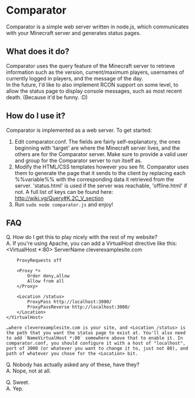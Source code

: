 # Comparator #
Comparator is a simple web server written in node.js, which communicates with your Minecraft server and generates status pages.

## What does it do? ##
Comparator uses the query feature of the Minecraft server to retrieve information such as the version, current/maximum players, usernames of currently logged in players, and the message of the day.  
In the future, I'd like to also implement RCON support on some level, to allow the status page to display console messages, such as most recent death. (Because it'd be funny. :D)

## How do I use it? ##
Comparator is implemented as a web server. To get started:
1. Edit comparator.conf. The fields are fairly self-explanatory, the ones beginning with 'target' are where the Minecraft server lives, and the others are for the Comparator server. Make sure to provide a valid user and group for the Comparator server to run itself as.
2. Modify the HTML/CSS templates however you see fit. Comparator uses them to generate the page that it sends to the client by replacing each %%variable%% with the corresponding data it retrieved from the server. 'status.html' is used if the server was reachable, 'offline.html' if not. A full list of keys can be found here: http://wiki.vg/Query#K.2C_V_section
3. Run `sudo node comparator.js` and enjoy!

## FAQ ##
Q. How do I get this to play nicely with the rest of my website?  
A. If you're using Apache, you can add a VirtualHost directive like this:
    <VirtualHost *:80>
        ServerName cleverexamplesite.com
                
        ProxyRequests off
                      
        <Proxy *>
            Order deny,allow
            Allow from all
        </Proxy>                                      
        
        <Location /status>
            ProxyPass http://localhost:3000/
            ProxyPassReverse http://localhost:3000/
        </Location>
    </VirtualHost>

    …where cleverexamplesite.com is your site, and <Location /status> is the path that you want the status page to exist at. You'll also need to add `NameVirtualHost *:80` somewhere above that to enable it. In comparator.conf, you should configure it with a host of "localhost", port of 3000 (or whatever you want to change it to, just not 80), and path of whatever you chose for the <Location> bit.

Q. Nobody has actually asked any of these, have they?  
A. Nope, not at all.

Q. Sweet.  
A. Yep.
